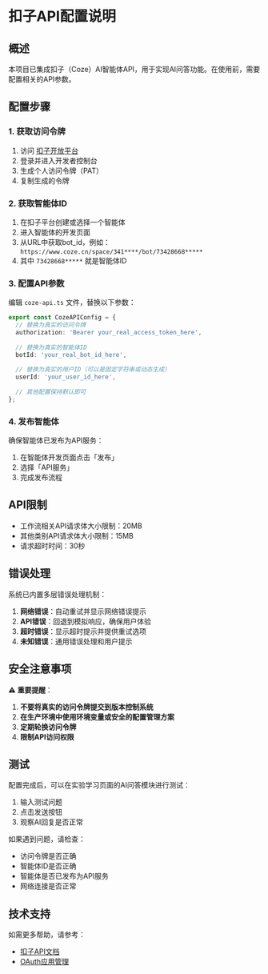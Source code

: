 # 扣子API配置说明

## 概述

本项目已集成扣子（Coze）AI智能体API，用于实现AI问答功能。在使用前，需要配置相关的API参数。

## 配置步骤

### 1. 获取访问令牌

1. 访问 [扣子开放平台](https://www.coze.cn/)
2. 登录并进入开发者控制台
3. 生成个人访问令牌（PAT）
4. 复制生成的令牌

### 2. 获取智能体ID

1. 在扣子平台创建或选择一个智能体
2. 进入智能体的开发页面
3. 从URL中获取bot_id，例如：`https://www.coze.cn/space/341****/bot/73428668*****`
4. 其中 `73428668*****` 就是智能体ID

### 3. 配置API参数

编辑 `coze-api.ts` 文件，替换以下参数：

```typescript
export const CozeAPIConfig = {
  // 替换为真实的访问令牌
  authorization: 'Bearer your_real_access_token_here',
  
  // 替换为真实的智能体ID
  botId: 'your_real_bot_id_here',
  
  // 替换为真实的用户ID（可以是固定字符串或动态生成）
  userId: 'your_user_id_here',
  
  // 其他配置保持默认即可
};
```

### 4. 发布智能体

确保智能体已发布为API服务：

1. 在智能体开发页面点击「发布」
2. 选择「API服务」
3. 完成发布流程

## API限制

- 工作流相关API请求体大小限制：20MB
- 其他类别API请求体大小限制：15MB
- 请求超时时间：30秒

## 错误处理

系统已内置多层错误处理机制：

1. **网络错误**：自动重试并显示网络错误提示
2. **API错误**：回退到模拟响应，确保用户体验
3. **超时错误**：显示超时提示并提供重试选项
4. **未知错误**：通用错误处理和用户提示

## 安全注意事项

⚠️ **重要提醒**：

1. **不要将真实的访问令牌提交到版本控制系统**
2. **在生产环境中使用环境变量或安全的配置管理方案**
3. **定期轮换访问令牌**
4. **限制API访问权限**

## 测试

配置完成后，可以在实验学习页面的AI问答模块进行测试：

1. 输入测试问题
2. 点击发送按钮
3. 观察AI回复是否正常

如果遇到问题，请检查：
- 访问令牌是否正确
- 智能体ID是否正确
- 智能体是否已发布为API服务
- 网络连接是否正常

## 技术支持

如需更多帮助，请参考：
- [扣子API文档](https://www.coze.cn/docs/developer_guides/api_overview)
- [OAuth应用管理](https://www.coze.cn/docs/developer_guides/oauth_apps)